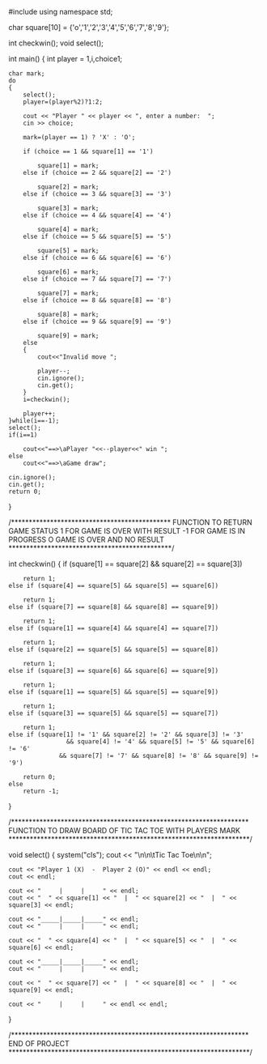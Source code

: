 #include <iostream>
using namespace std;

char square[10] = {'o','1','2','3','4','5','6','7','8','9'};

int checkwin();
void select();

int main()
{
	int player = 1,i,choice1;

    char mark;
    do
    {
        select();
        player=(player%2)?1:2;

        cout << "Player " << player << ", enter a number:  ";
        cin >> choice;

        mark=(player == 1) ? 'X' : 'O';

        if (choice == 1 && square[1] == '1')

            square[1] = mark;
        else if (choice == 2 && square[2] == '2')

            square[2] = mark;
        else if (choice == 3 && square[3] == '3')

            square[3] = mark;
        else if (choice == 4 && square[4] == '4')

            square[4] = mark;
        else if (choice == 5 && square[5] == '5')

            square[5] = mark;
        else if (choice == 6 && square[6] == '6')

            square[6] = mark;
        else if (choice == 7 && square[7] == '7')

            square[7] = mark;
        else if (choice == 8 && square[8] == '8')

            square[8] = mark;
        else if (choice == 9 && square[9] == '9')

            square[9] = mark;
        else
        {
            cout<<"Invalid move ";

            player--;
            cin.ignore();
            cin.get();
        }
        i=checkwin();

        player++;
    }while(i==-1);
    select();
    if(i==1)

        cout<<"==>\aPlayer "<<--player<<" win ";
    else
        cout<<"==>\aGame draw";

    cin.ignore();
    cin.get();
    return 0;
}

/*********************************************
    FUNCTION TO RETURN GAME STATUS
    1 FOR GAME IS OVER WITH RESULT
    -1 FOR GAME IS IN PROGRESS
    O GAME IS OVER AND NO RESULT
**********************************************/

int checkwin()
{
    if (square[1] == square[2] && square[2] == square[3])

        return 1;
    else if (square[4] == square[5] && square[5] == square[6])

        return 1;
    else if (square[7] == square[8] && square[8] == square[9])

        return 1;
    else if (square[1] == square[4] && square[4] == square[7])

        return 1;
    else if (square[2] == square[5] && square[5] == square[8])

        return 1;
    else if (square[3] == square[6] && square[6] == square[9])

        return 1;
    else if (square[1] == square[5] && square[5] == square[9])

        return 1;
    else if (square[3] == square[5] && square[5] == square[7])

        return 1;
    else if (square[1] != '1' && square[2] != '2' && square[3] != '3' 
                    && square[4] != '4' && square[5] != '5' && square[6] != '6' 
                  && square[7] != '7' && square[8] != '8' && square[9] != '9')

        return 0;
    else
        return -1;
}


/*******************************************************************
     FUNCTION TO DRAW BOARD OF TIC TAC TOE WITH PLAYERS MARK
********************************************************************/


void select()
{
    system("cls");
    cout << "\n\n\tTic Tac Toe\n\n";

    cout << "Player 1 (X)  -  Player 2 (O)" << endl << endl;
    cout << endl;

    cout << "     |     |     " << endl;
    cout << "  " << square[1] << "  |  " << square[2] << "  |  " << square[3] << endl;

    cout << "_____|_____|_____" << endl;
    cout << "     |     |     " << endl;

    cout << "  " << square[4] << "  |  " << square[5] << "  |  " << square[6] << endl;

    cout << "_____|_____|_____" << endl;
    cout << "     |     |     " << endl;

    cout << "  " << square[7] << "  |  " << square[8] << "  |  " << square[9] << endl;

    cout << "     |     |     " << endl << endl;
}

/*******************************************************************
                END OF PROJECT
********************************************************************/
